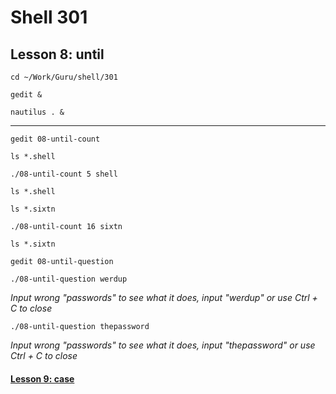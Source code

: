 # Shell 301
## Lesson 8: until

`cd ~/Work/Guru/shell/301`

`gedit &`

`nautilus . &`
___

`gedit 08-until-count`

`ls *.shell`

`./08-until-count 5 shell`

`ls *.shell`

`ls *.sixtn`

`./08-until-count 16 sixtn`

`ls *.sixtn`

`gedit 08-until-question`

`./08-until-question werdup`

*Input wrong "passwords" to see what it does, input "werdup" or use Ctrl + C to close*

`./08-until-question thepassword`

*Input wrong "passwords" to see what it does, input "thepassword" or use Ctrl + C to close*

#### [Lesson 9: case](https://github.com/inkVerb/guru/blob/master/301-shell/Lesson-09.md)
